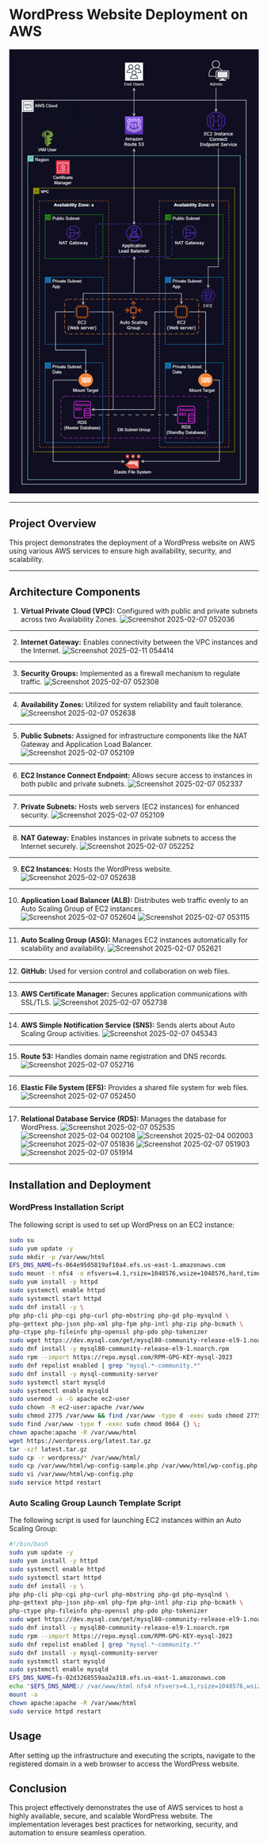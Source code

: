 # WordPress Website Deployment on AWS



![Alt text](Host_a_WordPress_Website_on_AWS.png)


---
## Project Overview
This project demonstrates the deployment of a WordPress website on AWS using various AWS services to ensure high availability, security, and scalability.

---

## Architecture Components
1. **Virtual Private Cloud (VPC):** Configured with public and private subnets across two Availability Zones.
![Screenshot 2025-02-07 052036](https://github.com/user-attachments/assets/cbbb8386-cb5c-4d7c-b13d-f9dcbd8ef15c)
---
2. **Internet Gateway:** Enables connectivity between the VPC instances and the Internet.
![Screenshot 2025-02-11 054414](https://github.com/user-attachments/assets/53e80c3a-2553-475c-b4c6-0b8fbd235f6f)
---
3. **Security Groups:** Implemented as a firewall mechanism to regulate traffic.
![Screenshot 2025-02-07 052308](https://github.com/user-attachments/assets/0dfab377-90f2-493a-a6f0-03ec5a658a4b)
---
4. **Availability Zones:** Utilized for system reliability and fault tolerance.
![Screenshot 2025-02-07 052638](https://github.com/user-attachments/assets/dc2cb05d-355c-44c0-bb81-33e1db58c34e)
---
5. **Public Subnets:** Assigned for infrastructure components like the NAT Gateway and Application Load Balancer.
![Screenshot 2025-02-07 052109](https://github.com/user-attachments/assets/9afaf842-95b0-4d97-95d0-b008d5350c51)
---
6. **EC2 Instance Connect Endpoint:** Allows secure access to instances in both public and private subnets.
![Screenshot 2025-02-07 052337](https://github.com/user-attachments/assets/061a19b9-7fcb-4d74-b596-9c66a91cc7fa)
---
7. **Private Subnets:** Hosts web servers (EC2 instances) for enhanced security.
![Screenshot 2025-02-07 052109](https://github.com/user-attachments/assets/3dc008d6-c7dc-41d7-913a-f04caeaf91d5)
---
8. **NAT Gateway:** Enables instances in private subnets to access the Internet securely.
![Screenshot 2025-02-07 052252](https://github.com/user-attachments/assets/97ef38da-73d0-45d1-a34f-6e754ab44527)
---
9. **EC2 Instances:** Hosts the WordPress website.
![Screenshot 2025-02-07 052638](https://github.com/user-attachments/assets/23f06815-adcf-429e-869a-14a2fa0673b2)
---
10. **Application Load Balancer (ALB):** Distributes web traffic evenly to an Auto Scaling Group of EC2 instances.
![Screenshot 2025-02-07 052604](https://github.com/user-attachments/assets/57be8ea1-63e1-44bd-a7a6-934334f310d5)
![Screenshot 2025-02-07 053115](https://github.com/user-attachments/assets/56b3c95d-9531-496a-83f6-d69f7d6420ee)
---
11. **Auto Scaling Group (ASG):** Manages EC2 instances automatically for scalability and availability.
![Screenshot 2025-02-07 052621](https://github.com/user-attachments/assets/79724042-aa59-41db-b508-255e46c52eef)
---
12. **GitHub:** Used for version control and collaboration on web files.
---
13. **AWS Certificate Manager:** Secures application communications with SSL/TLS.
![Screenshot 2025-02-07 052738](https://github.com/user-attachments/assets/998f3502-73f7-4d5a-bf27-0e609e08c458)
---
14. **AWS Simple Notification Service (SNS):** Sends alerts about Auto Scaling Group activities.
![Screenshot 2025-02-07 045343](https://github.com/user-attachments/assets/787721b8-b788-4e27-a2ce-9541f178bba4)
---
15. **Route 53:** Handles domain name registration and DNS records.
![Screenshot 2025-02-07 052716](https://github.com/user-attachments/assets/491d8439-668f-4901-bd02-51d3b414c780)
---
16. **Elastic File System (EFS):** Provides a shared file system for web files.
![Screenshot 2025-02-07 052450](https://github.com/user-attachments/assets/1eb34795-0fa3-48bf-bce6-3edf3cc2f4cb)
---
17. **Relational Database Service (RDS):** Manages the database for WordPress.
![Screenshot 2025-02-07 052535](https://github.com/user-attachments/assets/12371a85-edd1-47c0-a93c-64e33293e52d)
![Screenshot 2025-02-04 002108](https://github.com/user-attachments/assets/82c68688-659c-42cf-80e4-f12a7a79d640)
![Screenshot 2025-02-04 002003](https://github.com/user-attachments/assets/67b29e8a-44b9-4ec7-ad5e-aaeca90d406d)
![Screenshot 2025-02-07 051836](https://github.com/user-attachments/assets/9b64f831-76af-48f9-aae9-102d75a1f5d7)
![Screenshot 2025-02-07 051903](https://github.com/user-attachments/assets/06dfc20a-47e2-4153-b5d8-c5e3afc11781)
![Screenshot 2025-02-07 051914](https://github.com/user-attachments/assets/3776df59-81fd-4e7d-b3d3-fdbcc9943c4a)
---
## Installation and Deployment
### WordPress Installation Script
The following script is used to set up WordPress on an EC2 instance:
```bash
sudo su
sudo yum update -y
sudo mkdir -p /var/www/html
EFS_DNS_NAME=fs-064e9505819af10a4.efs.us-east-1.amazonaws.com
sudo mount -t nfs4 -o nfsvers=4.1,rsize=1048576,wsize=1048576,hard,timeo=600,retrans=2,noresvport "$EFS_DNS_NAME":/ /var/www/html
sudo yum install -y httpd
sudo systemctl enable httpd
sudo systemctl start httpd
sudo dnf install -y \
php php-cli php-cgi php-curl php-mbstring php-gd php-mysqlnd \
php-gettext php-json php-xml php-fpm php-intl php-zip php-bcmath \
php-ctype php-fileinfo php-openssl php-pdo php-tokenizer
sudo wget https://dev.mysql.com/get/mysql80-community-release-el9-1.noarch.rpm
sudo dnf install -y mysql80-community-release-el9-1.noarch.rpm
sudo rpm --import https://repo.mysql.com/RPM-GPG-KEY-mysql-2023
sudo dnf repolist enabled | grep "mysql.*-community.*"
sudo dnf install -y mysql-community-server
sudo systemctl start mysqld
sudo systemctl enable mysqld
sudo usermod -a -G apache ec2-user
sudo chown -R ec2-user:apache /var/www
sudo chmod 2775 /var/www && find /var/www -type d -exec sudo chmod 2775 {} \;
sudo find /var/www -type f -exec sudo chmod 0664 {} \;
chown apache:apache -R /var/www/html
wget https://wordpress.org/latest.tar.gz
tar -xzf latest.tar.gz
sudo cp -r wordpress/* /var/www/html/
sudo cp /var/www/html/wp-config-sample.php /var/www/html/wp-config.php
sudo vi /var/www/html/wp-config.php
sudo service httpd restart
```

### Auto Scaling Group Launch Template Script
The following script is used for launching EC2 instances within an Auto Scaling Group:
```bash
#!/bin/bash
sudo yum update -y
sudo yum install -y httpd
sudo systemctl enable httpd
sudo systemctl start httpd
sudo dnf install -y \
php php-cli php-cgi php-curl php-mbstring php-gd php-mysqlnd \
php-gettext php-json php-xml php-fpm php-intl php-zip php-bcmath \
php-ctype php-fileinfo php-openssl php-pdo php-tokenizer
sudo wget https://dev.mysql.com/get/mysql80-community-release-el9-1.noarch.rpm
sudo dnf install -y mysql80-community-release-el9-1.noarch.rpm
sudo rpm --import https://repo.mysql.com/RPM-GPG-KEY-mysql-2023
sudo dnf repolist enabled | grep "mysql.*-community.*"
sudo dnf install -y mysql-community-server
sudo systemctl start mysqld
sudo systemctl enable mysqld
EFS_DNS_NAME=fs-02d3268559aa2a318.efs.us-east-1.amazonaws.com
echo "$EFS_DNS_NAME:/ /var/www/html nfs4 nfsvers=4.1,rsize=1048576,wsize=1048576,hard,timeo=600,retrans=2 0 0" >> /etc/fstab
mount -a
chown apache:apache -R /var/www/html
sudo service httpd restart
```

## Usage
After setting up the infrastructure and executing the scripts, navigate to the registered domain in a web browser to access the WordPress website.

## Conclusion
This project effectively demonstrates the use of AWS services to host a highly available, secure, and scalable WordPress website. The implementation leverages best practices for networking, security, and automation to ensure seamless operation.




